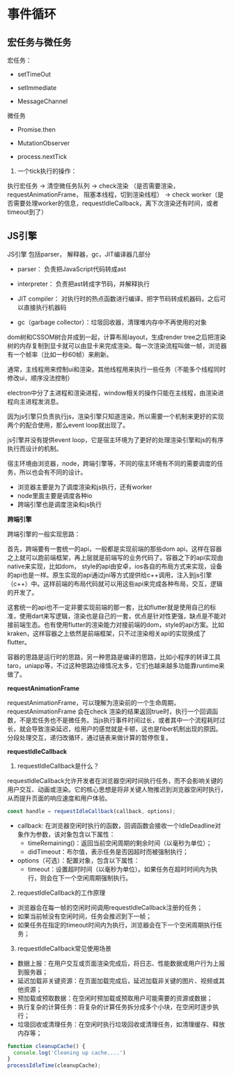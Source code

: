 # 事件循环

## 宏任务与微任务

宏任务：

* setTimeOut

* setImmediate

* MessageChannel

微任务

* Promise.then

* MutationObserver

* process.nextTick

1. 一个tick执行的操作：

执行宏任务 -> 清空微任务队列 -> check渲染 （是否需要渲染，requestAnimationFrame， 阻塞本线程，切到渲染线程） -> check worker（是否需要处理worker的信息，requestIdleCallback，离下次渲染还有时间，或者timeout到了）

## JS引擎

JS引擎 包括parser， 解释器，gc，JIT编译器几部分

* parser： 负责把JavaScript代码转成ast

* interpreter： 负责把ast转成字节码，并解释执行

* JIT compiler： 对执行时的热点函数进行编译，把字节码转成机器码，之后可以直接执行机器码

* gc（garbage collector）：垃圾回收器，清理堆内存中不再使用的对象

dom树和CSSOM树合并成到一起，计算布局layout，生成render tree之后把渲染树的内存复制到显卡就可以由显卡来完成渲染。每一次渲染流程叫做一帧，浏览器有一个帧率（比如一秒60帧）来刷新。

通常，主线程用来控制ui和渲染，其他线程用来执行一些任务（不能多个线程同时修改ui，顺序没法控制）

electron中分了主进程和渲染进程，window相关的操作只能在主线程，由渲染进程向主进程发消息。

因为js引擎只负责执行js，渲染引擎只知道渲染，所以需要一个机制来更好的实现两个的配合使用，那么event loop就出现了。

js引擎并没有提供event loop，它是宿主环境为了更好的处理渲染引擎和js的有序执行而设计的机制。

宿主环境由浏览器，node，跨端引擎等，不同的宿主环境有不同的需要调度的任务，所以也会有不同的设计。

* 浏览器主要是为了调度渲染和js执行，还有worker
* node里面主要是调度各种io
* 跨端引擎也是调度渲染和js执行

**跨端引擎**

跨端引擎的一般实现思路：

首先，跨端要有一套统一的api，一般都是实现前端的那些dom api，这样在容器之上就可以跑前端框架，再上层就是前端写的业务代码了。容器之下的api实现由native来实现，比如dom， style的api由安卓，ios各自的布局方式来实现，设备的api也是一样。原生实现的api通过jni等方式提供给c++调用，注入到js引擎（c++）中。这样前端的布局代码就可以用这些api来完成各种布局，交互，逻辑的开发了。

这套统一的api也不一定非要实现前端的那一套，比如flutter就是使用自己的标准，使用dart来写逻辑，渲染也是自己的一套，优点是针对性更强，缺点是不能对接前端生态。也有使用flutter的渲染能力对接前端的dom，style的api方案。比如kraken，这样容器之上依然是前端框架，只不过渲染相关api的实现换成了flutter。

容器的思路是运行时的思路，另一种思路是编译的思路，比如小程序的转译工具taro，uniapp等，不过这种思路边缘情况太多，它们也越来越多功能靠runtime来做了。

**requestAnimationFrame**

requestAnimationFrame，可以理解为渲染前的一个生命周期，requestAnimationFrame 会在check 渲染的结果返回true时，执行一个回调函数，不是宏任务也不是微任务。当js执行事件时间过长，或者其中一个流程耗时过长，就会导致渲染延迟，给用户的感觉就是卡顿，这也是fiber机制出现的原因。分段处理交互，递归改循环，通过链表来做计算的暂停恢复。

**requestIdleCallback**

1. requestIdleCallback是什么？

requestIdleCallback允许开发者在浏览器空闲时间执行任务，而不会影响关键的用户交互、动画或渲染。它的核心思想是将非关键人物推迟到浏览器空闲时执行，从而提升页面的响应速度和用户体验。

```js
const handle = requestIdleCallback(callback, options);
```
  - callback: 在浏览器空闲时执行的函数，回调函数会接收一个IdleDeadline对象作为参数，该对象包含以下属性：
    - timeRemaining()：返回当前空闲周期的剩余时间（以毫秒为单位）；
    - didTimeout：布尔值，表示任务是否因超时而被强制执行；
  - options（可选）：配置对象，包含以下属性：
    - timeout：设置超时时间（以毫秒为单位）。如果任务在超时时间内为执行，则会在下一个空闲周期强制执行。

2. requestIdleCallback的工作原理
  - 浏览器会在每一帧的空闲时间调用requestIdleCallback注册的任务；
  - 如果当前帧没有空闲时间，任务会推迟到下一帧；
  - 如果任务在指定的timeout时间内为执行，浏览器会在下一个空闲周期执行任务；
3. requestIdleCallback常见使用场景
  - 数据上报：在用户交互或页面渲染完成后，将日志、性能数据或用户行为上报到服务器；
  - 延迟加载非关键资源：在页面加载完成后，延迟加载非关键的图片、视频或其他资源；
  - 预加载或预取数据：在空闲时预加载或预取用户可能需要的资源或数据；
  - 执行复杂的计算任务：将复杂的计算任务拆分成多个小块，在空闲时逐步执行；
  - 垃圾回收或清理任务：在空闲时执行垃圾回收或清理任务，如清理缓存、释放内存等；
  ```js
  function cleanupCache() {
    console.log('Cleaning up cache....')
  }
  processIdleTime(cleanupCache);
  ```  








